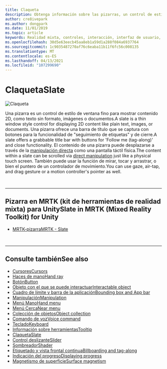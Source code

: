 ```yaml
---
title: Claqueta
description: Obtenga información sobre las pizarras, un control de estilo de ventana fino para mostrar contenido 2D mediante el kit de herramientas de realidad mixta.
author: cre8ivepark
ms.author: dongpark
ms.date: 11/01/2019
ms.topic: article
keywords: Realidad mixta, controles, interacción, interfaz de usuario, UX, auriculares de realidad mixta, auriculares de la realidad mixta de Windows, auriculares de realidad virtual, HoloLens, pizarra, MRTK, kit de herramientas de realidad mixta
ms.openlocfilehash: 30d5e63eecb45aa8eb1a59d1a288f084a6937764
ms.sourcegitcommit: 1c9035487270af76c6eaba11b11f6fc56c008135
ms.translationtype: MT
ms.contentlocale: es-ES
ms.lasthandoff: 04/13/2021
ms.locfileid: "107299690"
---
```

# <a name="slate"></a><span data-ttu-id="a041d-104">Claqueta</span><span class="sxs-lookup"><span data-stu-id="a041d-104">Slate</span></span>

![Claqueta](images/UX_Hero_Slate.jpg)

<span data-ttu-id="a041d-106">Una pizarra es un control de estilo de ventana fino para mostrar contenido 2D, como texto sin formato, imágenes o documentos.</span><span class="sxs-lookup"><span data-stu-id="a041d-106">A slate is a thin window style control for displaying 2D content like plain text, images, or documents.</span></span> <span data-ttu-id="a041d-107">Una pizarra ofrece una barra de título que se captura con botones para la funcionalidad de "seguimiento de etiquetas" y de cierre.</span><span class="sxs-lookup"><span data-stu-id="a041d-107">A slate offers a grabbable title bar with buttons for 'Follow me (tag-along)' and close functionality.</span></span> <span data-ttu-id="a041d-108">El contenido de una pizarra puede desplazarse a través de la [manipulación directa](direct-manipulation.md#2d-slate-interaction) como una pantalla táctil física.</span><span class="sxs-lookup"><span data-stu-id="a041d-108">The content within a slate can be scrolled via [direct manipulation](direct-manipulation.md#2d-slate-interaction) just like a physical touch screen.</span></span> <span data-ttu-id="a041d-109">También puede usar la función de mirar, tocar y arrastrar, o bien el puntero de un controlador de movimiento.</span><span class="sxs-lookup"><span data-stu-id="a041d-109">You can use gaze, air-tap, and drag gesture or a motion controller's pointer as well.</span></span>

<br>

---

## <a name="slate-in-mrtk-mixed-reality-toolkit-for-unity"></a><span data-ttu-id="a041d-110">Pizarra en MRTK (kit de herramientas de realidad mixta) para Unity</span><span class="sxs-lookup"><span data-stu-id="a041d-110">Slate in MRTK (Mixed Reality Toolkit) for Unity</span></span>

* [<span data-ttu-id="a041d-111">MRTK-pizarra</span><span class="sxs-lookup"><span data-stu-id="a041d-111">MRTK - Slate</span></span>](https://docs.microsoft.com/windows/mixed-reality/mrtk-unity/features/ux-building-blocks/slate)

<br>

---

## <a name="see-also"></a><span data-ttu-id="a041d-112">Consulte también</span><span class="sxs-lookup"><span data-stu-id="a041d-112">See also</span></span>

* [<span data-ttu-id="a041d-113">Cursores</span><span class="sxs-lookup"><span data-stu-id="a041d-113">Cursors</span></span>](cursors.md)
* [<span data-ttu-id="a041d-114">Haces de mano</span><span class="sxs-lookup"><span data-stu-id="a041d-114">Hand ray</span></span>](point-and-commit.md)
* [<span data-ttu-id="a041d-115">Botón</span><span class="sxs-lookup"><span data-stu-id="a041d-115">Button</span></span>](button.md)
* [<span data-ttu-id="a041d-116">Objeto con el que se puede interactuar</span><span class="sxs-lookup"><span data-stu-id="a041d-116">Interactable object</span></span>](interactable-object.md)
* [<span data-ttu-id="a041d-117">Cuadro de límite y barra de la aplicación</span><span class="sxs-lookup"><span data-stu-id="a041d-117">Bounding box and App bar</span></span>](app-bar-and-bounding-box.md)
* [<span data-ttu-id="a041d-118">Manipulación</span><span class="sxs-lookup"><span data-stu-id="a041d-118">Manipulation</span></span>](direct-manipulation.md)
* [<span data-ttu-id="a041d-119">Menú Mano</span><span class="sxs-lookup"><span data-stu-id="a041d-119">Hand menu</span></span>](hand-menu.md)
* [<span data-ttu-id="a041d-120">Menú Cerca</span><span class="sxs-lookup"><span data-stu-id="a041d-120">Near menu</span></span>](near-menu.md)
* [<span data-ttu-id="a041d-121">Colección de objetos</span><span class="sxs-lookup"><span data-stu-id="a041d-121">Object collection</span></span>](object-collection.md)
* [<span data-ttu-id="a041d-122">Comando de voz</span><span class="sxs-lookup"><span data-stu-id="a041d-122">Voice command</span></span>](voice-input.md)
* [<span data-ttu-id="a041d-123">Teclado</span><span class="sxs-lookup"><span data-stu-id="a041d-123">Keyboard</span></span>](keyboard.md)
* [<span data-ttu-id="a041d-124">Información sobre herramientas</span><span class="sxs-lookup"><span data-stu-id="a041d-124">Tooltip</span></span>](tooltip.md)
* [<span data-ttu-id="a041d-125">Claqueta</span><span class="sxs-lookup"><span data-stu-id="a041d-125">Slate</span></span>](slate.md)
* [<span data-ttu-id="a041d-126">Control deslizante</span><span class="sxs-lookup"><span data-stu-id="a041d-126">Slider</span></span>](slider.md)
* [<span data-ttu-id="a041d-127">Sombreador</span><span class="sxs-lookup"><span data-stu-id="a041d-127">Shader</span></span>](shader.md)
* [<span data-ttu-id="a041d-128">Etiquetado y vista frontal continua</span><span class="sxs-lookup"><span data-stu-id="a041d-128">Billboarding and tag-along</span></span>](billboarding-and-tag-along.md)
* [<span data-ttu-id="a041d-129">Indicación del progreso</span><span class="sxs-lookup"><span data-stu-id="a041d-129">Displaying progress</span></span>](progress.md)
* [<span data-ttu-id="a041d-130">Magnetismo de superficie</span><span class="sxs-lookup"><span data-stu-id="a041d-130">Surface magnetism</span></span>](surface-magnetism.md)
